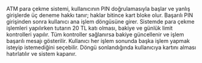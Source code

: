 ATM para çekme sistemi, kullanıcının PIN doğrulamasıyla başlar ve yanlış girişlerde üç deneme hakkı tanır; haklar bitince kart bloke olur. Başarılı PIN girişinden sonra kullanıcı ana işlem döngüsüne girer. Sistemde para çekme işlemleri yapılırken tutarın 20 TL katı olması, bakiye ve günlük limit kontrolleri yapılır. Tüm kontroller sağlanırsa bakiye güncellenir ve işlem başarılı mesajı gösterilir. Kullanıcı her işlem sonunda başka işlem yapmak isteyip istemediğini seçebilir. Döngü sonlandığında kullanıcıya kartını alması hatırlatılır ve sistem kapanır.